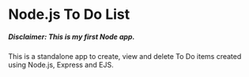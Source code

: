 # Node.js To Do List

##### Disclaimer: This is my first Node app.

This is a standalone app to create, view and delete To Do items created using Node.js, Express and EJS.


